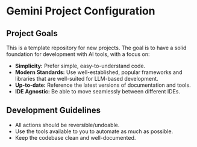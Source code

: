 # Gemini Project Configuration

## Project Goals

This is a template repository for new projects. The goal is to have a solid foundation for development with AI tools, with a focus on:

- **Simplicity:** Prefer simple, easy-to-understand code.
- **Modern Standards:** Use well-established, popular frameworks and libraries that are well-suited for LLM-based development.
- **Up-to-date:** Reference the latest versions of documentation and tools.
- **IDE Agnostic:** Be able to move seamlessly between different IDEs.

## Development Guidelines

- All actions should be reversible/undoable.
- Use the tools available to you to automate as much as possible.
- Keep the codebase clean and well-documented.
